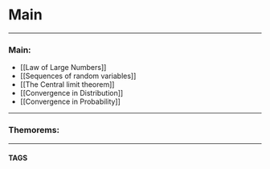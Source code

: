 # Main


---
### Main:
- [[Law of Large Numbers]]
- [[Sequences of random variables]]
- [[The Central limit theorem]]
- [[Convergence in Distribution]]
- [[Convergence in Probability]]


---

### Themorems:

---
#### TAGS